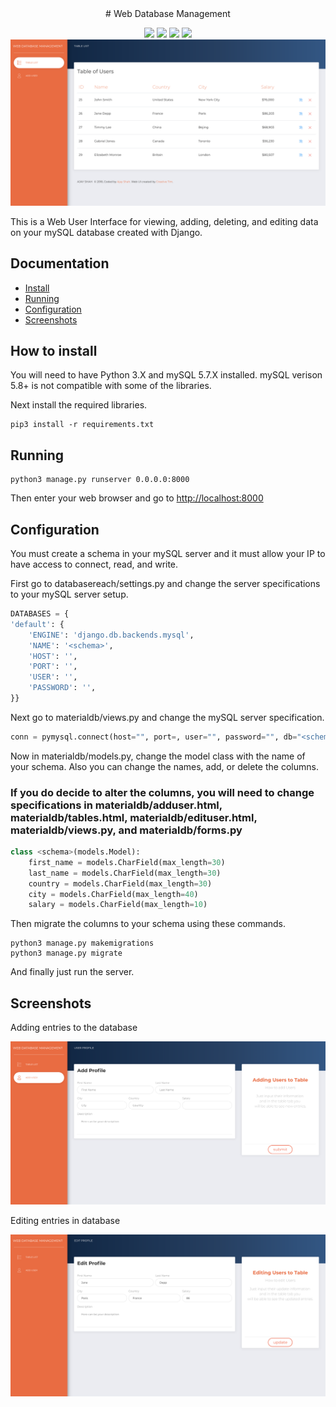 <center> # Web Database Management </center>
<p align="center">
    <img src="https://img.shields.io/badge/License-MIT-blue.svg" />
    <img src="https://img.shields.io/badge/Made%20with-Python-yellow.svg" />
    <img src=https://img.shields.io/badge/Made%20with-Django-green.svg />
    <img src=https://img.shields.io/badge/Database-mySQL-blue.svg />
    <img src="/screenshots/screenshot1.png" />
</p>

This is a Web User Interface for viewing, adding, deleting, and editing data on your mySQL database created with Django.

## Documentation

* [Install](#how-to-install)
* [Running](#running)
* [Configuration](#configuration)
* [Screenshots](#screenshots)

## How to install
You will need to have Python 3.X and mySQL 5.7.X installed. 
mySQL verison 5.8+ is not compatible with some of the libraries.

Next install the required libraries.
```
pip3 install -r requirements.txt
```

## Running 
```
python3 manage.py runserver 0.0.0.0:8000
```

Then enter your web browser and go to [http://localhost:8000](http://127.0.0.1:8000)

## Configuration
You must create a schema in your mySQL server and it must allow your IP to have access to connect, read, and write.

First go to databasereach/settings.py and change the server specifications to your mySQL server setup.
```python
DATABASES = {
'default': {
    'ENGINE': 'django.db.backends.mysql',
    'NAME': '<schema>',
    'HOST': '',
    'PORT': '',
    'USER': '',
    'PASSWORD': '',
}}
```
Next go to materialdb/views.py and change the mySQL server specification.
```python
conn = pymysql.connect(host="", port=, user="", password="", db="<schema>")
```
Now in materialdb/models.py, change the model class with the name of your schema. Also you can change the names, add, or delete the columns. 
### If you do decide to alter the columns, you will need to change specifications in materialdb/adduser.html, materialdb/tables.html, materialdb/edituser.html, materialdb/views.py, and materialdb/forms.py
```python
class <schema>(models.Model):
    first_name = models.CharField(max_length=30)
    last_name = models.CharField(max_length=30)
    country = models.CharField(max_length=30)
    city = models.CharField(max_length=40)
    salary = models.CharField(max_length=10)
```
Then migrate the columns to your schema using these commands.
```
python3 manage.py makemigrations
python3 manage.py migrate
```

And finally just run the server.

## Screenshots
Adding entries to the database
<p align="center"><img src="/screenshots/screenshot2.png"></p>
Editing entries in database
<p alight="center"><img src="/screenshots/screenshot3.png"></p>
